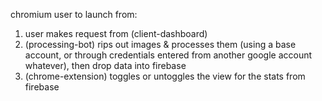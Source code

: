 chromium user to launch from: 
1. user makes request from (client-dashboard)
2. (processing-bot) rips out images & processes them (using a base account, or through credentials entered from another google account whatever), then drop data into firebase
3. (chrome-extension) toggles or untoggles the view for the stats from firebase